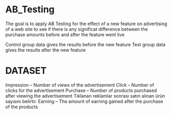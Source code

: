 # AB_Testing
The goal is to apply AB Testing for the effect of a new feature on advertising of a web site
to see if there is any significat difference between the purchase amounts before and after the feature went live

Control group data gives the results before the new feature 
Test group data gives the results after the new feature 


# DATASET
Impression – Number of views of the advertisement
Click – Number of clicks for the advertisement
Purchase – Number of products purchased after viewing the advertisement
Tıklanan reklamlar sonrası satın alınan ürün sayısını belirtir.
Earning – The amount of earning gained after the purchase of the products
